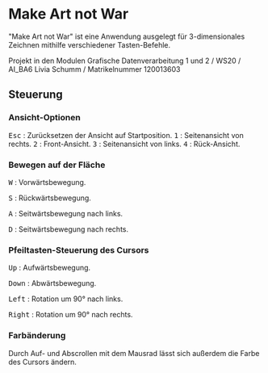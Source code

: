# Make Art not War
 
"Make Art not War" ist eine Anwendung ausgelegt für 3-dimensionales Zeichnen mithilfe verschiedener Tasten-Befehle.

Projekt in den Modulen Grafische Datenverarbeitung 1 und 2 / WS20 / AI_BA6
Livia Schumm / Matrikelnummer 120013603

## Steuerung

### Ansicht-Optionen
<kbd>Esc</kbd> : Zurücksetzen der Ansicht auf Startposition. 
<kbd>1</kbd> : Seitenansicht von rechts. 
<kbd>2</kbd> : Front-Ansicht. 
<kbd>3</kbd> : Seitenansicht von links. 
<kbd>4</kbd> : Rück-Ansicht.

### Bewegen auf der Fläche
<kbd>W</kbd> : Vorwärtsbewegung.

<kbd>S</kbd> : Rückwärtsbewegung.

<kbd>A</kbd> : Seitwärtsbewegung nach links.

<kbd>D</kbd> : Seitwärtsbewegung nach rechts.

### Pfeiltasten-Steuerung des Cursors
<kbd>Up</kbd> : Aufwärtsbewegung.

<kbd>Down</kbd> : Abwärtsbewegung.

<kbd>Left</kbd> : Rotation um 90° nach links.

<kbd>Right</kbd> : Rotation um 90° nach rechts.

### Farbänderung
Durch Auf- und Abscrollen mit dem Mausrad lässt sich außerdem die Farbe des Cursors ändern.
